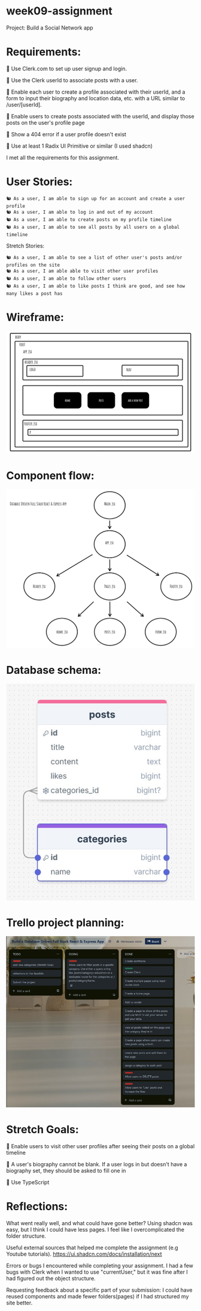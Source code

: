 # week09-assignment

Project: Build a Social Network app

# Requirements:

🎯 Use Clerk.com to set up user signup and login.

🎯 Use the Clerk userId to associate posts with a user.

🎯 Enable each user to create a profile associated with their userId, and a form to input their biography and location data, etc. with a URL similar to /user/[userId].

🎯 Enable users to create posts associated with the userId, and display those posts on the user's profile page

🎯 Show a 404 error if a user profile doesn't exist

🎯 Use at least 1 Radix UI Primitive or similar (I used shadcn)

I met all the requirements for this assignment.

# User Stories:

    🐿️ As a user, I am able to sign up for an account and create a user profile
    🐿️ As a user, I am able to log in and out of my account
    🐿️ As a user, I am able to create posts on my profile timeline
    🐿️ As a user, I am able to see all posts by all users on a global timeline

Stretch Stories:

    🐿️ As a user, I am able to see a list of other user's posts and/or profiles on the site
    🐿️ As a user, I am able able to visit other user profiles
    🐿️ As a user, I am able to follow other users
    🐿️ As a user, I am able to like posts I think are good, and see how many likes a post has

# Wireframe:

![](https://github.com/d-g-Szabo/react-full-stack-app/blob/ca99ec2c35d12d46869c01f128fd5ed8eed837d0/client/public/database_driven_full_stack_react___express_app_wireframe1.jpg)

# Component flow:

![](https://github.com/d-g-Szabo/react-full-stack-app/blob/ca99ec2c35d12d46869c01f128fd5ed8eed837d0/client/public/database_driven_full_stack_react_express_app-component-tree.jpg)

# Database schema:

![](https://github.com/d-g-Szabo/react-full-stack-app/blob/ca99ec2c35d12d46869c01f128fd5ed8eed837d0/client/public/database_driven_full_stack_react___express_app-database-schema.jpg)

# Trello project planning:

![](https://github.com/d-g-Szabo/react-full-stack-app/blob/7ebfb55698386939315740c6befbb125b88703ae/client/public/database_driven_full_stack_react___express_app-trello.jpg)

# Stretch Goals:

🏹 Enable users to visit other user profiles after seeing their posts on a global timeline

🏹 A user's biography cannot be blank. If a user logs in but doesn't have a biography set, they should be asked to fill one in

🏹 Use TypeScript

# Reflections:

What went really well, and what could have gone better?
Using shadcn was easy, but I think I could have less pages. I feel like I overcomplicated the folder structure.

Useful external sources that helped me complete the assignment (e.g Youtube tutorials).
https://ui.shadcn.com/docs/installation/next

Errors or bugs I encountered while completing your assignment.
I had a few bugs with Clerk when I wanted to use "currentUser," but it was fine after I had figured out the object structure.

Requesting feedback about a specific part of your submission:
I could have reused components and made fewer folders(pages) if I had structured my site better.
